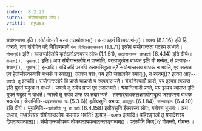 ```yaml
---
index:  8.2.23
sutra:  संयोगान्तस्य लोपः।
vritti:  nyasa
---
```


`संयोगान्तस्य` इति। संयोगोऽन्तो यस्य तत्तथोक्तम्()। अन्तग्रहणं विस्पष्टार्थम्()। `पदस्य` (8.1.16) इति हि वत्र्तते, तत्र संयोगेन पदे विशिष्यमाणे `येन विधिस्तदन्तरस्य` (1.1.71) इत्येव संयोगान्तता पदस्य लभ्यते। `गोमान्()` इति। हल्ङ्यादिलोपे कृतेऽलोऽन्त्यस्य लोपः (1.1.51), `अत्वसन्तस्य चाधातोः` (6.4.14) इति दीर्घः। `क्षेयान्(), भूयान्()` इति। अत्र संयोगान्तलोपे न प्राप्नोति; परत्वाद्रुत्वेन बाध्यत इति यो मन्येत, तं प्रत्याह--`श्रेयान्(), भूयान्()` इत्यादि।
यदि तर्हि परमपि रुत्वमसिद्धत्वात्? संयोगान्तसय बाधकं न भवति, एवं सत्यत एव हेतोर्जश्त्वस्यापि बाधकं न स्यात्(), ततश्च यशः, पय इति जशत्वमेव स्यात्(), न रुत्वम्()? इत्यत आह--`जश्त्वे तु` इत्यादि। संयोगान्तलोपे हि प्राप्ते चाप्राप्ते च रुत्वमारभ्यते। श्रेयानित्यादौ प्राप्ते, पय इत्यत्र त्वप्राप्त इति युवतं यद्रुत्व न बाधते। जश्त्वे तु सर्वत्र प्राप्त एव तदारभ्यते। श्रेयानित्यादौ प्राप्ते, पय इत्यत्र त्वप्राप्त इति युक्तं यद्रूत्व न बाधते। जश्त्वे तु सर्वत्र प्राप्त एव तदारभ्यते। तस्माद्बाधकलक्षणयोगाद्रुत्वं जश्तवस्य बाधकं भवत्येव। श्रेयानिति--`प्रहशस्यस्य श्रः` (5.3.6)) इतीयसुनि श्रभावः, `आद्गुणः` (6.1.84), `सान्तमहतः` (6.4.10) इति दीर्घः। भूयानिति--`बहोर्लोपो भू च बहोः` (6.4.158) इतीयसुनि ईकारस्य लोपः, बहोश्च भूभावः। 
अथ दध्यत्र, मध्वत्रेत्यत्र संयोगान्तलोपः कस्मान्न भवति? इत्याह--`दध्यात्र` इत्यादि। बहिरङ्गत्वं तु यणादेशस्य द्विपदाश्रयत्वात्()। संयोगान्तलोपस्य त्वेकपदाश्रयत्वादन्तरङ्गत्वम्()। पदस्येति किम्()? गोमन्तौ, गोमन्तः॥
